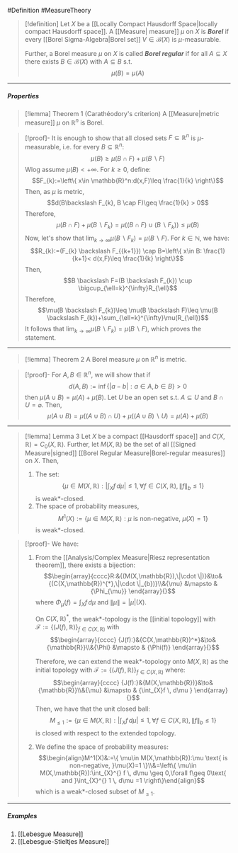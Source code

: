 #Definition #MeasureTheory 

> [!definition]
> Let $X$ be a [[Locally Compact Hausdorff Space|locally compact Hausdorff space]]. A [[Measure| measure]] $\mu$ on $X$ is ***Borel*** if every [[Borel Sigma-Algebra|Borel set]] $V\in \mathcal{B}(X)$ is $\mu$-measurable.
> 
> Further, a Borel measure $\mu$ on $X$ is called ***Borel regular*** if for all $A \subseteq X$ there exists $B\in \mathcal{B}(X)$ with $A \subseteq B$ s.t. $$\mu(B)=\mu(A)$$
---
##### Properties
> [!lemma] Theorem 1 (Carathéodory's criterion)
> A [[Measure|metric measure]] $\mu$ on $\mathbb{R}^n$ is Borel.

> [!proof]-
> It is enough to show that all closed sets $F\subseteq \mathbb{R}^n$ is $\mu$-measurable, i.e. for every $B \subseteq \mathbb{R}^n$: $$\mu(B)\geq \mu(B \cap F)+ \mu(B \backslash F)$$
> Wlog assume $\mu(B)<+\infty$. For $k \geq 0$, define: $$F_{k}:=\left\{  x\in \mathbb{R}^n:d(x,F)\leq \frac{1}{k}  \right\}$$Then, as $\mu$ is metric, $$d(B\backslash F_{k}, B \cap F)\geq \frac{1}{k} > 0$$Therefore, $$\mu(B \cap F)+\mu(B \backslash F_{k})=\mu((B\cap F)\cup(B \backslash F_{k}))\leq\mu(B)$$Now, let's show that $\lim_{ k \to \infty }\mu(B \backslash F_{k})=\mu(B \backslash F)$. For $k\in \mathbb{N}$, we have: $$R_{k}:=(F_{k} \backslash F_{{k+1}}) \cap B=\left\{  x\in B: \frac{1}{k+1}< d(x,F)\leq \frac{1}{k}  \right\}$$Then, $$B \backslash F=(B \backslash F_{k}) \cup \bigcup_{\ell=k}^{\infty}R_{\ell}$$Therefore, $$\mu(B \backslash F_{k})\leq \mu(B \backslash F)\leq \mu(B \backslash F_{k})+\sum_{\ell=k}^{\infty}\mu(R_{\ell})$$It follows that $\lim_{ k \to \infty }\mu(B \backslash F_{k})=\mu(B \backslash F)$, which proves the statement.
---
> [!lemma] Theorem 2
> A Borel measure $\mu$ on $\mathbb{R}^n$ is metric.

> [!proof]-
> For $A,B \in \mathbb{R}^n$, we will show that if $$d(A,B):=\inf \{ |a-b|: a\in A,b\in B\}>0$$then $\mu(A \cup B)=\mu(A)+\mu(B)$. Let $U$ be an open set s.t. $A \subseteq U$ and $B \cap U = \varnothing$. Then, $$\mu(A \cup B)=\mu((A\cup B)\cap U)+\mu((A\cup B)\backslash U)=\mu(A)+\mu(B)$$
---
> [!lemma] Lemma 3
> Let $X$ be a compact [[Hausdorff space]] and $C(X,\mathbb{R})=C_{0}(X,\mathbb{R})$. Further, let $M(X,\mathbb{R})$ be the set of all [[Signed Measure|signed]] [[Borel Regular Measure|Borel-regular measures]] on $X$. Then, 
> 1. The set: $$\left\{  \mu\in  M(X,\mathbb{R}): \left| \int_{X}^{} f \, d\mu  \right| \leq 1,\forall f\in C(X,\mathbb{R}), \left\| f \right\| _{b}\leq 1 \right\}$$
>  is weak\*-closed.
> 2. The space of probability measures, $$M^1(X):=\{ \mu\in M(X,\mathbb{R}):\mu \text{ is non-negative, }\mu(X)=1 \}$$is weak\*-closed.
		
> [!proof]-
> We have: 
> 1. From the [[Analysis/Complex Measure|Riesz representation theorem]], there exists a bijection: $$\begin{array}{cccc}R:&{(M(X,\mathbb{R}),\|\cdot \|)}&\to&{(C(X,\mathbb{R})^{*},\|\cdot \|_{b})}\\&{\mu} &\mapsto & {\Phi_{\mu}} \end{array}{}$$
> where $\Phi_{\mu}(f)=\int_{X}^{} f \, d\mu$ and $\|\mu\|=\left| \mu \right|(X)$.
> 
>    On $C(X,\mathbb{R})^{*}$, the weak\*-topology is the [[initial topology]] with $\mathcal{F}:=\{ (J(f),\mathbb{R}) \}_{f\in C(X,\mathbb{R})}$ with $$\begin{array}{cccc} {J(f):}&{C(X,\mathbb{R})^*}&\to&{\mathbb{R}}\\&{\Phi} &\mapsto & {\Phi(f)} \end{array}{}$$
> 
>    Therefore, we can extend the weak\*-topology onto $M(X,\mathbb{R})$ as the initial topology with $\mathcal{F}:=\{ (J(f),\mathbb{R}) \}_{f\in C(X,\mathbb{R})}$ where: $$\begin{array}{cccc} {J(f):}&{M(X,\mathbb{R})}&\to&{\mathbb{R}}\\&{\mu} &\mapsto & {\int_{X}f  \, d\mu } \end{array}{}$$Then, we have that the unit closed ball: $$M_{\leq 1}:=\left\{  \mu\in  M(X,\mathbb{R}): \left| \int_{X}^{} f \, d\mu  \right| \leq 1,\forall f\in C(X,\mathbb{R}), \left\| f \right\| _{b}\leq 1 \right\}$$is closed with respect to the extended topology. 
> 
> 2. We define the space of probability measures:
> $$\begin{align}M^1(X)&:=\{ \mu\in M(X,\mathbb{R}):\mu \text{ is non-negative, }\mu(X)=1 \}\\&=\left\{  \mu\in M(X,\mathbb{R}):\int_{X}^{} f \, d\mu \geq 0,\forall f\geq 0\text{ and }\int_{X}^{} 1 \, d\mu =1  \right\}\end{align}$$
> which is a weak\*-closed subset of $M_{\leq 1}$.
---
##### Examples
1. [[Lebesgue Measure]]
2. [[Lebesgue-Stieltjes Measure]]
